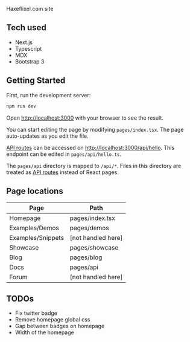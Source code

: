Haxeflixel.com site

## Tech used

- Next.js
- Typescript
- MDX
- Bootstrap 3

## Getting Started

First, run the development server:

```bash
npm run dev
```

Open [http://localhost:3000](http://localhost:3000) with your browser to see the result.

You can start editing the page by modifying `pages/index.tsx`. The page auto-updates as you edit the file.

[API routes](https://nextjs.org/docs/api-routes/introduction) can be accessed on [http://localhost:3000/api/hello](http://localhost:3000/api/hello). This endpoint can be edited in `pages/api/hello.ts`.

The `pages/api` directory is mapped to `/api/*`. Files in this directory are treated as [API routes](https://nextjs.org/docs/api-routes/introduction) instead of React pages.

## Page locations

| Page              | Path               |
| ----------------- | ------------------ |
| Homepage          | pages/index.tsx    |
| Examples/Demos    | pages/demos        |
| Examples/Snippets | [not handled here] |
| Showcase          | pages/showcase     |
| Blog              | pages/blog         |
| Docs              | pages/api          |
| Forum             | [not handled here] |


## TODOs

- Fix twitter badge
- Remove homepage global css
- Gap between badges on homepage
- Width of the homepage